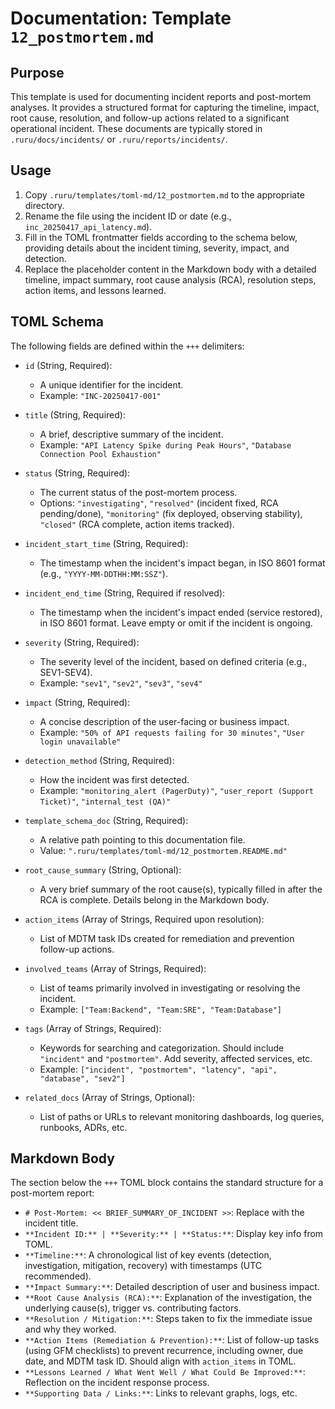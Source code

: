 # Documentation: Template `12_postmortem.md`

## Purpose

This template is used for documenting incident reports and post-mortem analyses. It provides a structured format for capturing the timeline, impact, root cause, resolution, and follow-up actions related to a significant operational incident. These documents are typically stored in `.ruru/docs/incidents/` or `.ruru/reports/incidents/`.

## Usage

1.  Copy `.ruru/templates/toml-md/12_postmortem.md` to the appropriate directory.
2.  Rename the file using the incident ID or date (e.g., `inc_20250417_api_latency.md`).
3.  Fill in the TOML frontmatter fields according to the schema below, providing details about the incident timing, severity, impact, and detection.
4.  Replace the placeholder content in the Markdown body with a detailed timeline, impact summary, root cause analysis (RCA), resolution steps, action items, and lessons learned.

## TOML Schema

The following fields are defined within the `+++` delimiters:

*   `id` (String, Required):
    *   A unique identifier for the incident.
    *   Example: `"INC-20250417-001"`

*   `title` (String, Required):
    *   A brief, descriptive summary of the incident.
    *   Example: `"API Latency Spike during Peak Hours"`, `"Database Connection Pool Exhaustion"`

*   `status` (String, Required):
    *   The current status of the post-mortem process.
    *   Options: `"investigating"`, `"resolved"` (incident fixed, RCA pending/done), `"monitoring"` (fix deployed, observing stability), `"closed"` (RCA complete, action items tracked).

*   `incident_start_time` (String, Required):
    *   The timestamp when the incident's impact began, in ISO 8601 format (e.g., `"YYYY-MM-DDTHH:MM:SSZ"`).

*   `incident_end_time` (String, Required if resolved):
    *   The timestamp when the incident's impact ended (service restored), in ISO 8601 format. Leave empty or omit if the incident is ongoing.

*   `severity` (String, Required):
    *   The severity level of the incident, based on defined criteria (e.g., SEV1-SEV4).
    *   Example: `"sev1"`, `"sev2"`, `"sev3"`, `"sev4"`

*   `impact` (String, Required):
    *   A concise description of the user-facing or business impact.
    *   Example: `"50% of API requests failing for 30 minutes"`, `"User login unavailable"`

*   `detection_method` (String, Required):
    *   How the incident was first detected.
    *   Example: `"monitoring_alert (PagerDuty)"`, `"user_report (Support Ticket)"`, `"internal_test (QA)"`

*   `template_schema_doc` (String, Required):
    *   A relative path pointing to this documentation file.
    *   Value: `".ruru/templates/toml-md/12_postmortem.README.md"`

*   `root_cause_summary` (String, Optional):
    *   A very brief summary of the root cause(s), typically filled in after the RCA is complete. Details belong in the Markdown body.

*   `action_items` (Array of Strings, Required upon resolution):
    *   List of MDTM task IDs created for remediation and prevention follow-up actions.

*   `involved_teams` (Array of Strings, Required):
    *   List of teams primarily involved in investigating or resolving the incident.
    *   Example: `["Team:Backend", "Team:SRE", "Team:Database"]`

*   `tags` (Array of Strings, Required):
    *   Keywords for searching and categorization. Should include `"incident"` and `"postmortem"`. Add severity, affected services, etc.
    *   Example: `["incident", "postmortem", "latency", "api", "database", "sev2"]`

*   `related_docs` (Array of Strings, Optional):
    *   List of paths or URLs to relevant monitoring dashboards, log queries, runbooks, ADRs, etc.

## Markdown Body

The section below the `+++` TOML block contains the standard structure for a post-mortem report:

*   `# Post-Mortem: << BRIEF_SUMMARY_OF_INCIDENT >>`: Replace with the incident title.
*   `**Incident ID:** | **Severity:** | **Status:**`: Display key info from TOML.
*   `**Timeline:**`: A chronological list of key events (detection, investigation, mitigation, recovery) with timestamps (UTC recommended).
*   `**Impact Summary:**`: Detailed description of user and business impact.
*   `**Root Cause Analysis (RCA):**`: Explanation of the investigation, the underlying cause(s), trigger vs. contributing factors.
*   `**Resolution / Mitigation:**`: Steps taken to fix the immediate issue and why they worked.
*   `**Action Items (Remediation & Prevention):**`: List of follow-up tasks (using GFM checklists) to prevent recurrence, including owner, due date, and MDTM task ID. Should align with `action_items` in TOML.
*   `**Lessons Learned / What Went Well / What Could Be Improved:**`: Reflection on the incident response process.
*   `**Supporting Data / Links:**`: Links to relevant graphs, logs, etc.
